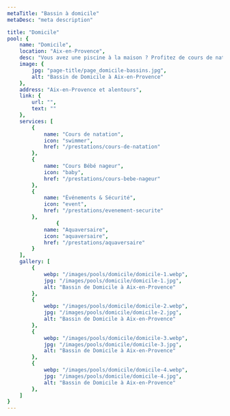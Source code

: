 ```yaml
---
metaTitle: "Bassin à domicile"
metaDesc: "meta description"

title: "Domicile"
pool: {
	name: "Domicile",
	location: "Aix-en-Provence",
	desc: "Vous avez une piscine à la maison ? Profitez de cours de natation sur mesure avec nos maîtres-nageurs diplômés d'État, formés aux gestes de secourisme. Nous nous déplaçons chez vous avec du matériel professionnel adapté à l'âge et au niveau des baigneurs, pour un apprentissage optimal dans la bonne humeur. Profitez de nos prestations personnalisés tout en restant chez vous !",
	image: {
		jpg: "page-title/page_domicile-bassins.jpg",
		alt: "Bassin de Domicile à Aix-en-Provence"
	},
	address: "Aix-en-Provence et alentours",
	link: {
		url: "",
		text: ""
	},
	services: [
		{
			name: "Cours de natation",
			icon: "swimmer",
			href: "/prestations/cours-de-natation"
		},
		{
			name: "Cours Bébé nageur",
			icon: "baby",
			href: "/prestations/cours-bebe-nageur"
		},
		{
			name: "Événements & Sécurité",
			icon: "event",
			href: "/prestations/evenement-securite"
		},
				{
			name: "Aquaversaire",
			icon: "aquaversaire",
			href: "/prestations/aquaversaire"
		}
	],
	gallery: [
		{
			webp: "/images/pools/domicile/domicile-1.webp",
			jpg: "/images/pools/domicile/domicile-1.jpg",
			alt: "Bassin de Domicile à Aix-en-Provence"
		},
		{
			webp: "/images/pools/domicile/domicile-2.webp",
			jpg: "/images/pools/domicile/domicile-2.jpg",
			alt: "Bassin de Domicile à Aix-en-Provence"
		},
		{
			webp: "/images/pools/domicile/domicile-3.webp",
			jpg: "/images/pools/domicile/domicile-3.jpg",
			alt: "Bassin de Domicile à Aix-en-Provence"
		},
		{
			webp: "/images/pools/domicile/domicile-4.webp",
			jpg: "/images/pools/domicile/domicile-4.jpg",
			alt: "Bassin de Domicile à Aix-en-Provence"
		},
	]
}
---
```

